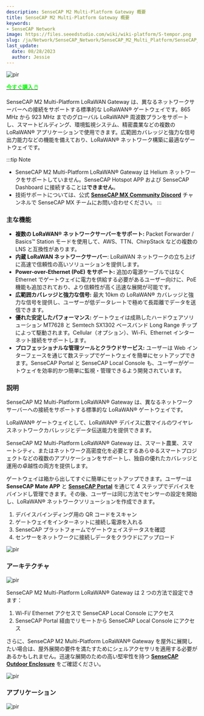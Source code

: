 ```yaml
---
description: SenseCAP M2 Multi-Platform Gateway 概要
title: SenseCAP M2 Multi-Platform Gateway 概要
keywords:
- SenseCAP Network
image: https://files.seeedstudio.com/wiki/wiki-platform/S-tempor.png
slug: /ja/Network/SenseCAP_Network/SenseCAP_M2_Multi_Platform/SenseCAP_M2_Multi_Platform_Overview
last_update:
  date: 08/28/2023
  author: Jessie
---
```



<p style={{textAlign: 'center'}}><img src="https://www.sensecapmx.com/wp-content/uploads/2023/02/Pasted-into-1-10.png" alt="pir" width={500} height="auto" /></p>

<div class="get_one_now_container" style={{textAlign: 'center'}}>
    <a class="get_one_now_item" href="https://www.seeedstudio.com/SenseCAP-Multi-Platform-LoRaWAN-Indoor-Gateway-SX1302-US915-p-5472.html" target="_blank">
            <strong><span><font color={'FFFFFF'} size={"4"}> 今すぐ購入 🖱️</font></span></strong>
    </a>
</div>

SenseCAP M2 Multi-Platform LoRaWAN Gateway は、異なるネットワークサーバーへの接続をサポートする標準的な LoRaWAN® ゲートウェイです。865 MHz から 923 MHz までのグローバル LoRaWAN® 周波数プランをサポートし、スマートビルディング、環境監視システム、精密農業などの複数の LoRaWAN® アプリケーションで使用できます。広範囲カバレッジと強力な信号出力能力などの機能を備えており、LoRaWAN® ネットワーク構築に最適なゲートウェイです。

:::tip Note

- SenseCAP M2 Multi-Platform LoRaWAN® Gateway は Helium ネットワークをサポートしていません。SenseCAP Hotspot APP および SenseCAP Dashboard に接続することは**できません**。
- 技術サポートについては、公式 [**SenseCAP MX Community Discord**](https://discord.com/invite/sensecap) チャンネルで SenseCAP MX チームにお問い合わせください。
:::

### 主な機能

- **複数の LoRaWAN® ネットワークサーバーをサポート:** Packet Forwarder / Basics™ Station モードを使用して、AWS、TTN、ChirpStack などの複数の LNS と互換性があります。
- **内蔵 LoRaWAN ネットワークサーバー**: LoRaWAN ネットワークの立ち上げに高速で信頼性の高いソリューションを提供します。
- **Power-over-Ethernet (PoE) をサポート:** 追加の電源ケーブルではなく Ethernet でゲートウェイに電力を供給する必要があるユーザー向けに、PoE 機能も追加されており、より信頼性が高く迅速な展開が可能です。
- **広範囲カバレッジと強力な信号:** 最大 10km の LoRaWAN® カバレッジと強力な信号を提供し、ユーザーが低データレートで極めて長距離でデータを送信できます。
- **優れた安定したパフォーマンス:** ゲートウェイは成熟したハードウェアソリューション MT7628 と Semtech SX1302 ベースバンド Long Range チップによって駆動されます。Cellular（オプション）、Wi-Fi、Ethernet インターネット接続をサポートします。
- **プロフェッショナルな管理ツールとクラウドサービス:** ユーザーは Web インターフェースを通じて数ステップでゲートウェイを簡単にセットアップできます。SenseCAP Portal と SenseCAP Local Console も、ユーザーがゲートウェイを効率的かつ簡単に監視・管理できるよう開発されています。

### 説明

SenseCAP M2 Multi-Platform LoRaWAN® Gateway は、異なるネットワークサーバーへの接続をサポートする標準的な LoRaWAN® ゲートウェイです。

LoRaWAN® ゲートウェイとして、LoRaWAN® デバイスに数マイルのワイヤレスネットワークカバレッジとデータ伝送能力を提供できます。

SenseCAP M2 Multi-Platform LoRaWAN® Gateway は、スマート農業、スマートシティ、またはネットワーク高密度化を必要とするあらゆるスマートプロジェクトなどの複数のアプリケーションをサポートし、独自の優れたカバレッジと運用の卓越性の両方を提供します。

ゲートウェイは箱から出してすぐに簡単にセットアップできます。ユーザーは **SenseCAP Mate APP** と **[SenseCAP Portal](https://sensecap-docs.seeed.cc/quickstart.html)** を通じて 4 ステップでデバイスをバインドし管理できます。その後、ユーザーは同じ方法でセンサーの設定を開始し、LoRaWAN® ネットワークソリューションを作成できます。

1. デバイスバインディング用の QR コードをスキャン
2. ゲートウェイをインターネットに接続し電源を入れる
3. SenseCAP プラットフォームでゲートウェイステータスを確認
4. センサーをネットワークに接続しデータをクラウドにアップロード

<p style={{textAlign: 'center'}}><img src="https://media-cdn.seeedstudio.com/media/wysiwyg/senseCAP_01.png" alt="pir" width={800} height="auto" /></p>

### アーキテクチャ

<p style={{textAlign: 'center'}}><img src="https://media-cdn.seeedstudio.com/media/wysiwyg/_0129.jpg" alt="pir" width={800} height="auto" /></p>

SenseCAP M2 Multi-Platform LoRaWAN® Gateway は 2 つの方法で設定できます：  
1. Wi-Fi/ Ethernet アクセスで SenseCAP Local Console にアクセス  
2. SenseCAP Portal 経由でリモートから SenseCAP Local Console にアクセス

さらに、SenseCAP M2 Multi-Platform LoRaWAN® Gateway を屋外に展開したい場合は、屋外展開の要件を満たすためにシェルアクセサリを適用する必要があるかもしれません。迅速な展開のための高い堅牢性を持つ **[SenseCAP Outdoor Enclosure](https://www.seeedstudio.com/SenseCAP-Outdoor-Enclosure-p-5353.html)** をご確認ください。

<p style={{textAlign: 'center'}}><img src="https://media-cdn.seeedstudio.com/media/wysiwyg/_6.10_2.png" alt="pir" width={800} height="auto" /></p>

### アプリケーション

<p style={{textAlign: 'center'}}><img src="https://files.seeedstudio.com/products/114991726/img/application%20seeed%20page%20for%20sensecap.png" alt="pir" width={800} height="auto" /></p>